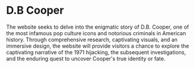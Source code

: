 # D.B Cooper
The website seeks to delve into the enigmatic story of D.B. Cooper, one of the most infamous pop culture icons and notorious criminals in American history. Through comprehensive research, captivating visuals, and an immersive design, the website will provide visitors a chance to explore the captivating narrative of the 1971 hijacking, the subsequent investigations, and the enduring quest to uncover Cooper's true identity or fate.